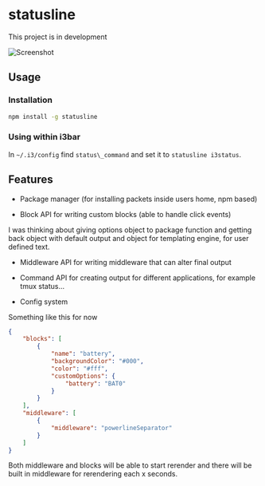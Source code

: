 # statusline

This project is in development

![Screenshot](https://github.com/nemanjan00/statusline/blob/master/screenshot/screenshot.png?raw=true)

## Usage

### Installation

```bash
npm install -g statusline
```

### Using within i3bar

In `~/.i3/config` find `status\_command` and set it to `statusline i3status`.

## Features 

 * Package manager (for installing packets inside users home, npm based)

 * Block API for writing custom blocks (able to handle click events)

I was thinking about giving options object to package function and getting back object with default output and object for templating engine, for user defined text. 

 * Middleware API for writing middleware that can alter final output

 * Command API for creating output for different applications, for example tmux status... 

 * Config system 

Something like this for now

```json
{
	"blocks": [
		{
			"name": "battery",
			"backgroundColor": "#000",
			"color": "#fff",
			"customOptions": {
				"battery": "BAT0"
			}
		}
	],
	"middleware": [
		{
			"middleware": "powerlineSeparator"
		}
	]
}
```

Both middleware and blocks will be able to start rerender and there will be built in middleware for rerendering each x seconds. 

